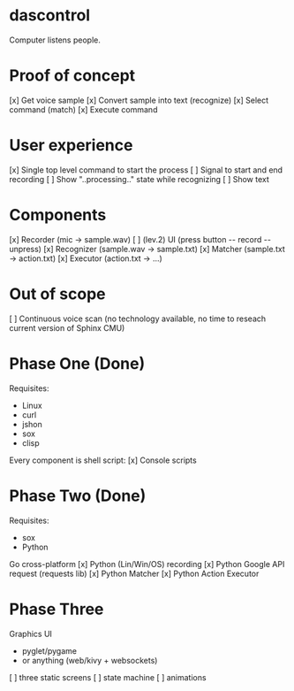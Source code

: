 dascontrol
==========

Computer listens people.


Proof of concept
================

[x] Get voice sample
[x] Convert sample into text (recognize)
[x] Select command (match)
[x] Execute command


User experience
===============
[x] Single top level command to start the process
[ ] Signal to start and end recording
[ ] Show "..processing.." state while recognizing
[ ] Show text


Components
==========
[x] Recorder   (mic -> sample.wav)
  [ ] (lev.2) UI (press button -- record -- unpress)
[x] Recognizer (sample.wav -> sample.txt)
[x] Matcher    (sample.txt -> action.txt)
[x] Executor   (action.txt -> ...)


Out of scope
=============
[ ] Continuous voice scan
     (no technology available, no time to reseach
      current version of Sphinx CMU)


Phase One (Done)
================
Requisites:
 * Linux
 * curl
 * jshon
 * sox
 * clisp

Every component is shell script:
[x] Console scripts


Phase Two (Done)
================
Requisites:
 * sox
 * Python

Go cross-platform
[x] Python (Lin/Win/OS) recording
[x] Python Google API request (requests lib)
[x] Python Matcher
[x] Python Action Executor


Phase Three
===========
Graphics UI
  * pyglet/pygame
  * or anything (web/kivy + websockets)

[ ] three static screens
[ ] state machine
[ ] animations

